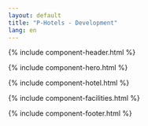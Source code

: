```yaml
---
layout: default
title: "P-Hotels - Development"
lang: en
---
```


{% include component-header.html %}

{% include component-hero.html %}

{% include component-hotel.html %}

{% include component-facilities.html %}

{% include component-footer.html %}

